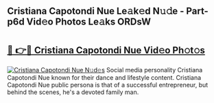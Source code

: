 ## Cristiana Capotondi Nue Le𝚊k𝚎d N𝚞𝚍e - Part-p6d Vid𝚎o Photos Le𝚊ks ORDsW

# <h2><a href="http://fb7z3h.evod.top/?m=Cristiana+Capotondi+Nue">🔗 👉🔴 Cristiana Capotondi Nue Vid𝚎o Ph𝚘t𝚘s</a></h2>

[![Cristiana Capotondi Nue N𝚞d𝚎s](https://i.imgur.com/8V9OHl7.gif)](http://fb7z3h.evod.top/?m=Cristiana+Capotondi+Nue)
Social media personality Cristiana Capotondi Nue known for their dance and lifestyle content. Cristiana Capotondi Nue public persona is that of a successful entrepreneur, but behind the scenes, he's a devoted family man. 
